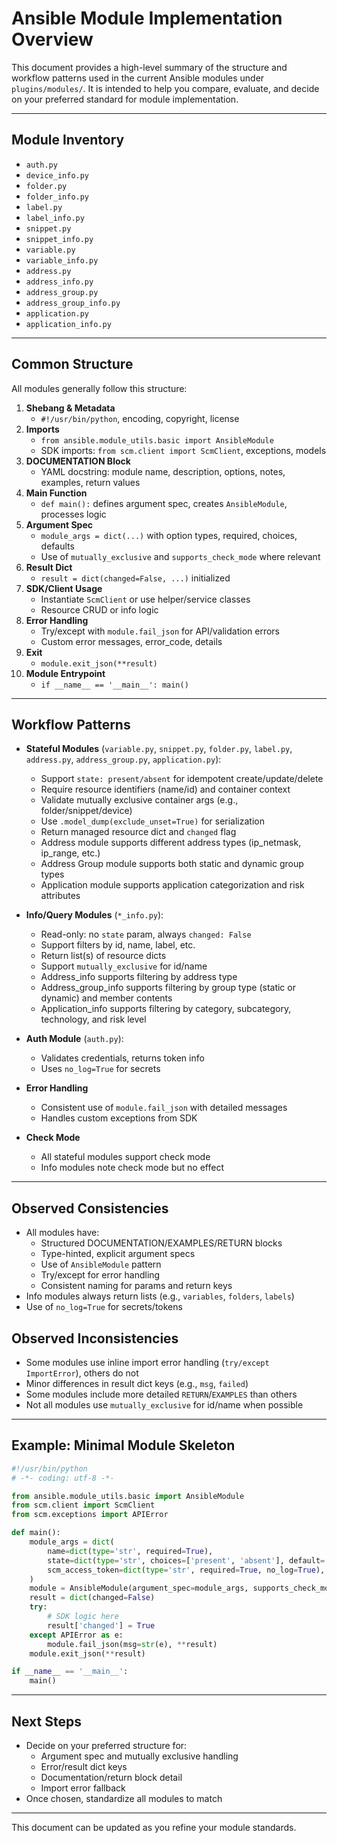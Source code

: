 # Ansible Module Implementation Overview

This document provides a high-level summary of the structure and workflow patterns used in the current Ansible modules under `plugins/modules/`. It is intended to help you compare, evaluate, and decide on your preferred standard for module implementation.

---

## Module Inventory

- `auth.py`
- `device_info.py`
- `folder.py`
- `folder_info.py`
- `label.py`
- `label_info.py`
- `snippet.py`
- `snippet_info.py`
- `variable.py`
- `variable_info.py`
- `address.py`
- `address_info.py`
- `address_group.py`
- `address_group_info.py`
- `application.py`
- `application_info.py`

---

## Common Structure

All modules generally follow this structure:

1. **Shebang & Metadata**
   - `#!/usr/bin/python`, encoding, copyright, license
2. **Imports**
   - `from ansible.module_utils.basic import AnsibleModule`
   - SDK imports: `from scm.client import ScmClient`, exceptions, models
3. **DOCUMENTATION Block**
   - YAML docstring: module name, description, options, notes, examples, return values
4. **Main Function**
   - `def main():` defines argument spec, creates `AnsibleModule`, processes logic
5. **Argument Spec**
   - `module_args = dict(...)` with option types, required, choices, defaults
   - Use of `mutually_exclusive` and `supports_check_mode` where relevant
6. **Result Dict**
   - `result = dict(changed=False, ...)` initialized
7. **SDK/Client Usage**
   - Instantiate `ScmClient` or use helper/service classes
   - Resource CRUD or info logic
8. **Error Handling**
   - Try/except with `module.fail_json` for API/validation errors
   - Custom error messages, error_code, details
9. **Exit**
   - `module.exit_json(**result)`
10. **Module Entrypoint**
    - `if __name__ == '__main__': main()`

---

## Workflow Patterns

- **Stateful Modules** (`variable.py`, `snippet.py`, `folder.py`, `label.py`, `address.py`, `address_group.py`, `application.py`):
  - Support `state: present/absent` for idempotent create/update/delete
  - Require resource identifiers (name/id) and container context
  - Validate mutually exclusive container args (e.g., folder/snippet/device)
  - Use `.model_dump(exclude_unset=True)` for serialization
  - Return managed resource dict and `changed` flag
  - Address module supports different address types (ip_netmask, ip_range, etc.)
  - Address Group module supports both static and dynamic group types
  - Application module supports application categorization and risk attributes

- **Info/Query Modules** (`*_info.py`):
  - Read-only: no `state` param, always `changed: False`
  - Support filters by id, name, label, etc.
  - Return list(s) of resource dicts
  - Support `mutually_exclusive` for id/name
  - Address_info supports filtering by address type
  - Address_group_info supports filtering by group type (static or dynamic) and member contents
  - Application_info supports filtering by category, subcategory, technology, and risk level

- **Auth Module** (`auth.py`):
  - Validates credentials, returns token info
  - Uses `no_log=True` for secrets

- **Error Handling**
  - Consistent use of `module.fail_json` with detailed messages
  - Handles custom exceptions from SDK

- **Check Mode**
  - All stateful modules support check mode
  - Info modules note check mode but no effect

---

## Observed Consistencies

- All modules have:
  - Structured DOCUMENTATION/EXAMPLES/RETURN blocks
  - Type-hinted, explicit argument specs
  - Use of `AnsibleModule` pattern
  - Try/except for error handling
  - Consistent naming for params and return keys
- Info modules always return lists (e.g., `variables`, `folders`, `labels`)
- Use of `no_log=True` for secrets/tokens

## Observed Inconsistencies

- Some modules use inline import error handling (`try/except ImportError`), others do not
- Minor differences in result dict keys (e.g., `msg`, `failed`)
- Some modules include more detailed `RETURN`/`EXAMPLES` than others
- Not all modules use `mutually_exclusive` for id/name when possible

---

## Example: Minimal Module Skeleton

```python
#!/usr/bin/python
# -*- coding: utf-8 -*-

from ansible.module_utils.basic import AnsibleModule
from scm.client import ScmClient
from scm.exceptions import APIError

def main():
    module_args = dict(
        name=dict(type='str', required=True),
        state=dict(type='str', choices=['present', 'absent'], default='present'),
        scm_access_token=dict(type='str', required=True, no_log=True),
    )
    module = AnsibleModule(argument_spec=module_args, supports_check_mode=True)
    result = dict(changed=False)
    try:
        # SDK logic here
        result['changed'] = True
    except APIError as e:
        module.fail_json(msg=str(e), **result)
    module.exit_json(**result)

if __name__ == '__main__':
    main()
```

---

## Next Steps

- Decide on your preferred structure for:
  - Argument spec and mutually exclusive handling
  - Error/result dict keys
  - Documentation/return block detail
  - Import error fallback
- Once chosen, standardize all modules to match

---

This document can be updated as you refine your module standards.
